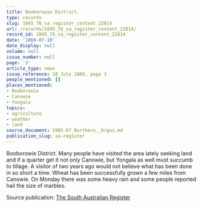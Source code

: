 ```yaml
---
title: Booborowie District.
type: records
slug: 1845_76_sa_register_content_22814
url: /records/1845_76_sa_register_content_22814/
record_id: 1845_76_sa_register_content_22814
date: '1869-07-10'
date_display: null
volume: null
issue_number: null
page: '3'
article_type: news
issue_reference: 10 July 1869, page 3
people_mentioned: []
places_mentioned:
- Booborowie
- Canowie
- Yongala
topics:
- agriculture
- weather
- land
source_document: 1985-87_Northern__Argus.md
publication_slug: sa-register
---
```


Booborowie District.  Many people have visited the area lately seeking land and if a quarter get it not only Canowie, but Yongala as well must succumb to tillage.  A visitor of two years ago would not believe what has been done in so short a time.  Wheat has been successfully grown a few miles from Canowie.  On Monday there was some heavy rain and some people reported hail the size of marbles.

Source publication: [The South Australian Register](/publications/sa-register/)
